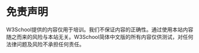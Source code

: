 
# 免责声明

W3School提供的内容仅用于培训。我们不保证内容的正确性。通过使用本站内容随之而来的风险与本站无关。W3School简体中文版的所有内容仅供测试，对任何法律问题及风险不承担任何责任。
